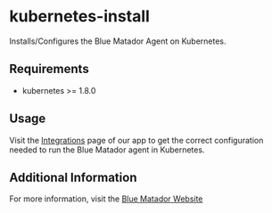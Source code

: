 # kubernetes-install

Installs/Configures the Blue Matador Agent on Kubernetes.

## Requirements

 * kubernetes >= 1.8.0

## Usage

Visit the [Integrations](https://app.bluematador.com/ur/app#/setup/integrations/kubernetes) page of our app to get the correct configuration needed to run the Blue Matador agent in Kubernetes.

## Additional Information

For more information, visit the [Blue Matador Website](https://www.bluematador.com)
